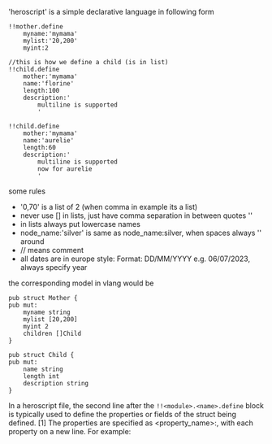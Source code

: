 
'heroscript' is a simple declarative language in following form

```heroscript
!!mother.define
    myname:'mymama'
    mylist:'20,200'
    myint:2                   

//this is how we define a child (is in list)
!!child.define
    mother:'mymama'
    name:'florine'
    length:100
    description:'
        multiline is supported 
        '                

!!child.define
    mother:'mymama'
    name:'aurelie'
    length:60
    description:'
        multiline is supported 
        now for aurelie
        '
```

some rules


- '0,70' is a list of 2 (when comma in example its a list)
- never use [] in lists, just have comma separation in between quotes ''
- in lists always put lowercase names
- node_name:'silver' is same as node_name:silver, when spaces always '' around
- // means comment
- all dates are in europe style: Format: DD/MM/YYYY e.g. 06/07/2023, always specify year

the corresponding model in vlang would be

```vlang
pub struct Mother {
pub mut:
    myname string
    mylist [20,200]
    myint 2
    children []Child
}

pub struct Child {
pub mut:
    name string
    length int
    description string
}
```


In a heroscript file, the second line after the `!!<module>.<name>.define` block is typically used to define the properties or fields of the struct being defined. [1] The properties are specified as <property_name>:<value>, with each property on a new line. For example:


